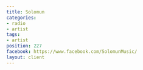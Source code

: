 ```yaml
---
title: Solomun
categories:
- radio
- artist
tags:
- artist
position: 227
facebook: https://www.facebook.com/SolomunMusic/
layout: client
---
```



